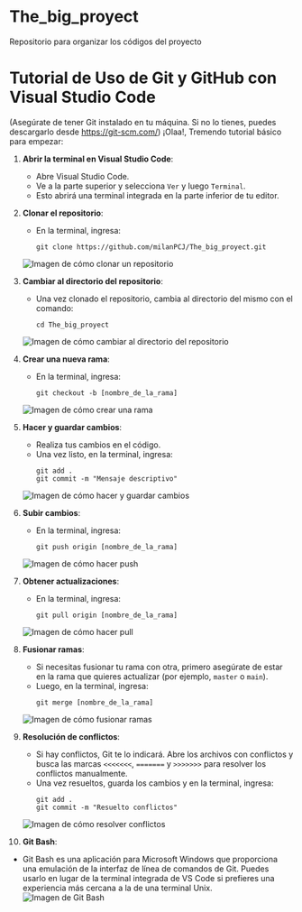 # The_big_proyect
Repositorio para organizar los códigos del proyecto

# Tutorial de Uso de Git y GitHub con Visual Studio Code
(Asegúrate de tener Git instalado en tu máquina. Si no lo tienes, puedes descargarlo desde https://git-scm.com/)
¡Olaa!, Tremendo tutorial básico para empezar:

1. **Abrir la terminal en Visual Studio Code**: 
   - Abre Visual Studio Code.
   - Ve a la parte superior y selecciona `Ver` y luego `Terminal`.
   - Esto abrirá una terminal integrada en la parte inferior de tu editor.

2. **Clonar el repositorio**: 
   - En la terminal, ingresa:
     ```
     git clone https://github.com/milanPCJ/The_big_proyect.git
     ```
   ![Imagen de cómo clonar un repositorio](link_a_imagen_de_clonar)

3. **Cambiar al directorio del repositorio**:
   - Una vez clonado el repositorio, cambia al directorio del mismo con el comando:
     ```
     cd The_big_proyect
     ```
   ![Imagen de cómo cambiar al directorio del repositorio](link_a_imagen_de_cd)

4. **Crear una nueva rama**: 
   - En la terminal, ingresa:
     ```
     git checkout -b [nombre_de_la_rama]
     ```
   ![Imagen de cómo crear una rama](link_a_imagen_de_rama)
   
5. **Hacer y guardar cambios**: 
   - Realiza tus cambios en el código.
   - Una vez listo, en la terminal, ingresa:
     ```
     git add .
     git commit -m "Mensaje descriptivo"
     ```
   ![Imagen de cómo hacer y guardar cambios](link_a_imagen_de_cambios)
   
6. **Subir cambios**: 
   - En la terminal, ingresa:
     ```
     git push origin [nombre_de_la_rama]
     ```
   ![Imagen de cómo hacer push](link_a_imagen_de_push)
   
7. **Obtener actualizaciones**: 
   - En la terminal, ingresa:
     ```
     git pull origin [nombre_de_la_rama]
     ```
   ![Imagen de cómo hacer pull](link_a_imagen_de_pull)
   
8. **Fusionar ramas**: 
   - Si necesitas fusionar tu rama con otra, primero asegúrate de estar en la rama que quieres actualizar (por ejemplo, `master` o `main`).
   - Luego, en la terminal, ingresa:
     ```
     git merge [nombre_de_la_rama]
     ```
   ![Imagen de cómo fusionar ramas](link_a_imagen_de_merge)
   
9. **Resolución de conflictos**: 
   - Si hay conflictos, Git te lo indicará. Abre los archivos con conflictos y busca las marcas `<<<<<<<`, `=======` y `>>>>>>>` para resolver los conflictos manualmente.
   - Una vez resueltos, guarda los cambios y en la terminal, ingresa:
     ```
     git add .
     git commit -m "Resuelto conflictos"
     ```
   ![Imagen de cómo resolver conflictos](link_a_imagen_de_conflictos)
   
10. **Git Bash**: 
   - Git Bash es una aplicación para Microsoft Windows que proporciona una emulación de la interfaz de línea de comandos de Git. Puedes usarlo en lugar de la terminal integrada de VS Code si prefieres una experiencia más cercana a la de una terminal Unix.
   ![Imagen de Git Bash](link_a_imagen_de_gitbash)



